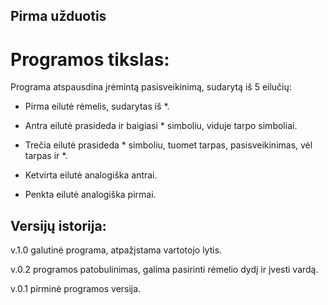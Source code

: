 ## Pirma užduotis
# Programos tikslas:
Programa atspausdina įrėmintą pasisveikinimą, sudarytą iš 5 eilučių:
- Pirma eilutė rėmelis, sudarytas iš *.

- Antra eilutė prasideda ir baigiasi * simboliu, viduje tarpo simboliai.

- Trečia eilutė prasideda * simboliu, tuomet tarpas, pasisveikinimas, vėl tarpas ir *.

- Ketvirta eilutė analogiška antrai.

- Penkta eilutė analogiška pirmai.

## Versijų istorija:
v.1.0 galutinė programa, atpažįstama vartotojo lytis.

v.0.2 programos patobulinimas, galima pasirinti rėmelio dydį ir įvesti vardą.

v.0.1 pirminė programos versija.
